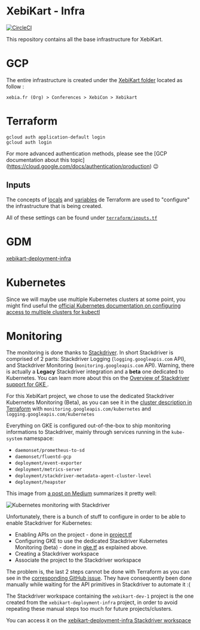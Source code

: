 # XebiKart - Infra

[![CircleCI](https://circleci.com/gh/xebia-france/xebikart-infra.svg?style=svg&circle-token=5aaf15a8d4572523e390421420066392057bc8fe)](https://circleci.com/gh/xebia-france/xebikart-infra)

This repository contains all the base infrastructure for XebiKart.

# GCP

The entire infrastructure is created under the [XebiKart
folder](https://console.cloud.google.com/projectselector2/home/dashboard?folder=770972260944&supportedpurview=project&project&organizationId)
located as follow :

`xebia.fr (Org) > Conferences > XebiCon > Xebikart`

# Terraform

```
gcloud auth application-default login
gcloud auth login
```

For more advanced authentication methods, please see the [GCP documentation
about this topic] (https://cloud.google.com/docs/authentication/production)
:wink:

## Inputs

The concepts of
[locals](https://www.terraform.io/docs/configuration/locals.html) and
[variables](https://www.terraform.io/docs/configuration/variables.html) de
Terraform are used to "configure" the infrastructure that is being created.

All of these settings can be found under
[`terraform/inputs.tf`](terraform/inputs.tf)

# GDM

[xebikart-deployment-infra](https://console.cloud.google.com/home/dashboard?project=xebikart-deployment-infra&organizationId=&folder=&supportedpurview=project)

# Kubernetes

Since we will maybe use multiple Kubernetes clusters at some point, you might
find useful the [official Kubernetes documentation on configuring access to
multiple clusters for
kubectl](https://kubernetes.io/docs/tasks/access-application-cluster/configure-access-multiple-clusters/)

# Monitoring

The monitoring is done thanks to
[Stackdriver](https://cloud.google.com/stackdriver/). In short Stackdriver is
comprised of 2 parts: Stackdriver Logging (`logging.googleapis.com` API), and
Stackdriver Monitoring (`monitoring.googleapis.com` API). Warning, there is
actually a **Legacy** Stackdriver integration and a **beta** one dedicated to
Kubernetes. You can learn more about this on the [ Overview of Stackdriver
support for GKE ](https://cloud.google.com/monitoring/kubernetes-engine/).

For this XebiKart project, we chose to use the dedicated Stackdriver Kubernetes
Monitoring (Beta), as you can see it in the [cluster description in
Terraform](terraform/gke.tf) with `monitoring.googleapis.com/kubernetes` and
`logging.googleapis.com/kubernetes`

Everything on GKE is configured out-of-the-box to ship monitoring informations
to Stackdriver, mainly through services running in the `kube-system` namespace:

- `daemonset/prometheus-to-sd`
- `daemonset/fluentd-gcp`
- `deployment/event-exporter`
- `deployment/metrics-server`
- `deployment/stackdriver-metadata-agent-cluster-level`
- `deployment/heapster`

This image from [a post on
Medium](https://medium.com/google-cloud/gke-monitoring-84170ea44833) summarizes
it pretty well:

![Kubernetes monitoring with
Stackdriver](https://cdn-images-1.medium.com/max/800/0*2HseDYXmRUr2xFtk)

Unfortunately, there is a bunch of stuff to configure in order to be able to
enable Stackdriver for Kubernetes:

- Enabling APIs on the project - done in [project.tf](terraform/project.tf)
- Configuring GKE to use the dedicated Stackdriver Kubernetes Monitoring
  (beta) - done in [gke.tf](terraform/gke.tf) as explained above.
- Creating a Stackdriver workspace
- Associate the project to the Stackdriver workspace

The problem is, the last 2 steps cannot be done with Terraform as you can see
in the [corresponding GitHub
issue](https://github.com/kubernetes/kubernetes/issues/72187). They have
consequently been done manually while waiting for the API primitives in
Stackdriver to automate it :(

The Stackdriver workspace containing the `xebikart-dev-1` project is the one
created from the `xebikart-deployment-infra` project, in order to avoid
repeating these manual steps too much for future projects/clusters.

You can access it on the [xebikart-deployment-infra Stackdriver
workspace](https://app.google.stackdriver.com/?project=xebikart-deployment-infra)
